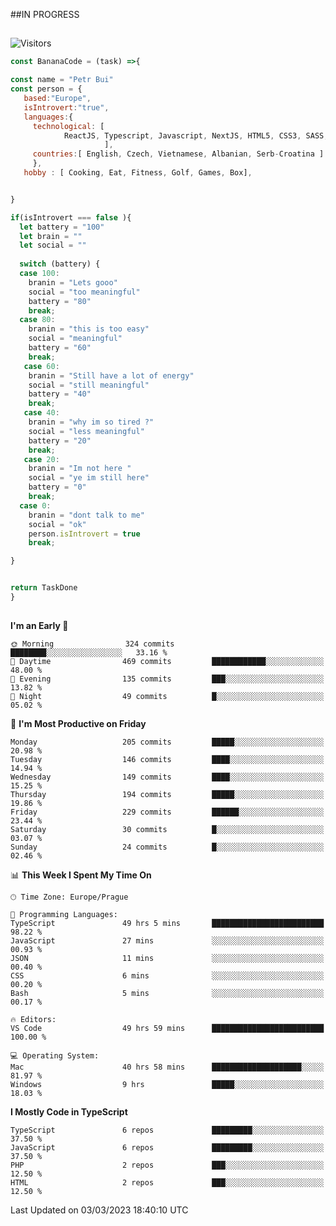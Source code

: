 ##IN PROGRESS
##
![Visitors](https://komarev.com/ghpvc/?username=petrbui&style=for-the-badge&label=Visitors+👀)
```Javascript
const BananaCode = (task) =>{

const name = "Petr Bui"
const person = {
   based:"Europe",
   isIntrovert:"true",
   languages:{
     technological: [ 
            ReactJS, Typescript, Javascript, NextJS, HTML5, CSS3, SASS, Redux, Node, Storybook, Styled-Component
                     ],
     countries:[ English, Czech, Vietnamese, Albanian, Serb-Croatina ]
     },
   hobby : [ Cooking, Eat, Fitness, Golf, Games, Box],


}

if(isIntrovert === false ){
  let battery = "100"
  let brain = ""
  let social = ""
  
  switch (battery) {
  case 100:
    branin = "Lets gooo"
    social = "too meaningful"
    battery = "80"
    break;
  case 80:
    branin = "this is too easy"
    social = "meaningful"
    battery = "60"
    break;
   case 60:
    branin = "Still have a lot of energy"
    social = "still meaningful"
    battery = "40"
    break;
   case 40:
    branin = "why im so tired ?"
    social = "less meaningful"
    battery = "20"
    break;
   case 20:
    branin = "Im not here "
    social = "ye im still here"
    battery = "0"
    break;
  case 0:
    branin = "dont talk to me"
    social = "ok"
    person.isIntrovert = true
    break;

}


return TaskDone
}
```



##
<!--
[![My GitHub stats](https://github-readme-stats.vercel.app/api?username=petrbui&theme=github_dark)](https://github.com/anuraghazra/github-readme-stats)

[![My wakatime stats](https://github-readme-stats.vercel.app/api/wakatime?username=petrbui&theme=github_dark)](https://github.com/anuraghazra/github-readme-stats)
-->
<!--START_SECTION:waka-->
**I'm an Early 🐤** 

```text
🌞 Morning                324 commits         ████████░░░░░░░░░░░░░░░░░   33.16 % 
🌆 Daytime                469 commits         ████████████░░░░░░░░░░░░░   48.00 % 
🌃 Evening                135 commits         ███░░░░░░░░░░░░░░░░░░░░░░   13.82 % 
🌙 Night                  49 commits          █░░░░░░░░░░░░░░░░░░░░░░░░   05.02 % 
```
📅 **I'm Most Productive on Friday** 

```text
Monday                   205 commits         █████░░░░░░░░░░░░░░░░░░░░   20.98 % 
Tuesday                  146 commits         ████░░░░░░░░░░░░░░░░░░░░░   14.94 % 
Wednesday                149 commits         ████░░░░░░░░░░░░░░░░░░░░░   15.25 % 
Thursday                 194 commits         █████░░░░░░░░░░░░░░░░░░░░   19.86 % 
Friday                   229 commits         ██████░░░░░░░░░░░░░░░░░░░   23.44 % 
Saturday                 30 commits          █░░░░░░░░░░░░░░░░░░░░░░░░   03.07 % 
Sunday                   24 commits          █░░░░░░░░░░░░░░░░░░░░░░░░   02.46 % 
```


📊 **This Week I Spent My Time On** 

```text
🕑︎ Time Zone: Europe/Prague

💬 Programming Languages: 
TypeScript               49 hrs 5 mins       █████████████████████████   98.22 % 
JavaScript               27 mins             ░░░░░░░░░░░░░░░░░░░░░░░░░   00.93 % 
JSON                     11 mins             ░░░░░░░░░░░░░░░░░░░░░░░░░   00.40 % 
CSS                      6 mins              ░░░░░░░░░░░░░░░░░░░░░░░░░   00.20 % 
Bash                     5 mins              ░░░░░░░░░░░░░░░░░░░░░░░░░   00.17 % 

🔥 Editors: 
VS Code                  49 hrs 59 mins      █████████████████████████   100.00 % 

💻 Operating System: 
Mac                      40 hrs 58 mins      ████████████████████░░░░░   81.97 % 
Windows                  9 hrs               █████░░░░░░░░░░░░░░░░░░░░   18.03 % 
```

**I Mostly Code in TypeScript** 

```text
TypeScript               6 repos             █████████░░░░░░░░░░░░░░░░   37.50 % 
JavaScript               6 repos             █████████░░░░░░░░░░░░░░░░   37.50 % 
PHP                      2 repos             ███░░░░░░░░░░░░░░░░░░░░░░   12.50 % 
HTML                     2 repos             ███░░░░░░░░░░░░░░░░░░░░░░   12.50 % 
```




 Last Updated on 03/03/2023 18:40:10 UTC
<!--END_SECTION:waka-->
